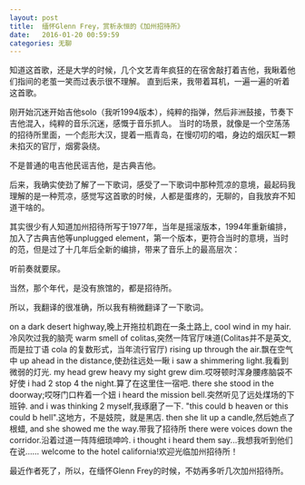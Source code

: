 ```yaml
---
layout: post
title:  缅怀Glenn Frey，赏析永恒的《加州招待所》
date:   2016-01-20 00:59:59
categories: 无聊
---
```


知道这首歌，还是大学的时候，几个文艺青年疯狂的在宿舍敲打着吉他，我瞅着他们指间的老茧一笑而过表示很不理解。
直到后来，我带着耳机，一遍一遍的听着这首歌。

刚开始沉迷开始吉他solo（我听1994版本），纯粹的指弹，然后非洲鼓接，节奏下吉他混入，纯粹的音乐沉迷，感慨于音乐抓人。
当时的场景，就像是一个空荡荡的招待所里面，一个彪形大汉，提着一瓶青岛，在慢叨叨的唱，身边的烟灰缸一颗未掐灭的官厅，烟雾袅绕。

不是普通的电吉他民谣吉他，是古典吉他。

后来，我确实使劲了解了一下歌词，感受了一下歌词中那种荒凉的意境，最起码我理解的是一种荒凉，感觉写这首歌的时候，人都是蛋疼的，无聊的，自我放弃不知道干啥的。

其实很少有人知道加州招待所写于1977年，当年是摇滚版本，1994年重新编排，加入了古典吉他等unplugged element，第一个版本，更符合当时的意境，当时的范，但是过了十几年后全新的编排，带来了音乐上的最高层次：

听前奏就要尿。

当然，那个年代，是没有旅馆的，都是招待所。

所以，我翻译的很准确，所以我有稍微翻译了一下歌词。

on a dark desert highway,晚上开拖拉机跑在一条土路上, 
cool wind in my hair.冷风吹过我的脑壳 
warm smell of colitas,突然一阵官厅味道(Colitas并不是英文,而是拉丁语 cola 的复数形式，当年流行官厅)
rising up through the air.飘在空气中
up ahead in the distance,使劲往远处一瞅 
i saw a shimmering light.我看到微弱的灯光. 
my head grew heavy my sight grew dim.哎呀顿时浑身腰疼脑袋不好使
i had 2 stop 4 the night.算了在这里住一宿吧. 
there she stood in the doorway;哎呀门口杵着一个妞
i heard the mission bell.突然听见了远处煤场的下班钟. 
and i was thinking 2 myself,我琢磨了一下.
"this could b heaven or this could b hell".这地方，不是妓院，就是黑店. 
then she lit up a candle,然后她点了根蜡, 
and she showed me the way.带我了招待所 
there were voices down the corridor.沿着过道一阵阵细琐呻吟. 
i thought i heard them say...我想我听到他们在说…… 
welcome to the hotel california!欢迎光临加州招待所！ 


最近作者死了，所以，在缅怀Glenn Frey的时候，不妨再多听几次加州招待所。
